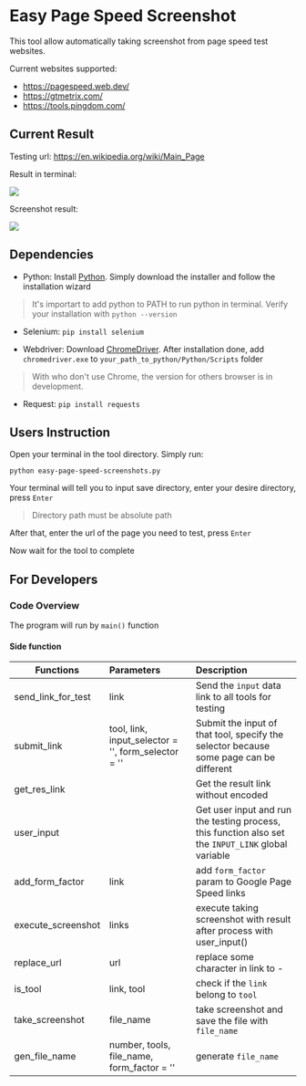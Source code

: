 # Easy Page Speed Screenshot

This tool allow automatically taking screenshot from page speed test websites. 

Current websites supported:
- https://pagespeed.web.dev/
- https://gtmetrix.com/
- https://tools.pingdom.com/

## Current Result

Testing url: https://en.wikipedia.org/wiki/Main_Page

Result in terminal:

![](https://i.imgur.com/nijoaba.png)

Screenshot result:

![](https://i.imgur.com/77jWcRc.png)

## Dependencies

- Python: Install [Python](https://www.python.org/downloads/). Simply download the installer and follow the installation wizard

> It's importart to add python to PATH to run python in terminal. Verify your installation with `python --version`

- Selenium: `pip install selenium`

- Webdriver: Download [ChromeDriver](https://chromedriver.chromium.org/downloads). After installation done, add `chromedriver.exe` to `your_path_to_python/Python/Scripts` folder

> With who don't use Chrome, the version for others browser is in development. 

- Request: `pip install requests`

## Users Instruction

Open your terminal in the tool directory. Simply run:

```
python easy-page-speed-screenshots.py
```

Your terminal will tell you to input save directory, enter your desire directory, press `Enter`

> Directory path must be absolute path

After that, enter the url of the page you need to test, press `Enter`

Now wait for the tool to complete

## For Developers

### Code Overview

The program will run by `main()` function

#### Side function

| Functions          | Parameters                                          | Description                                                                                         |
| ------------------ |:--------------------------------------------------- |:--------------------------------------------------------------------------------------------------- |
| send_link_for_test | link                                                | Send the `input` data link to all tools for testing                                                 |
| submit_link        | tool, link, input_selector = '', form_selector = '' | Submit the input of that tool, specify the selector because some page can be different              |
| get_res_link       |                                                     | Get the result link without encoded                                                                 |
| user_input         |                                                     | Get user input and run the testing process, this function also set the `INPUT_LINK` global variable |
| add_form_factor    | link                                                | add `form_factor` param to Google Page Speed links                                                  |
| execute_screenshot | links                                               | execute taking screenshot with result after process with user_input()                               |
| replace_url        | url                                                 | replace some character in link to -                                                                 |
| is_tool            | link, tool                                          | check if the `link` belong to `tool`                                                              |
| take_screenshot    | file_name                                           | take screenshot and save the file with `file_name`                                                |
| gen_file_name      | number, tools, file_name, form_factor = ''          | generate `file_name`                                                                                |
